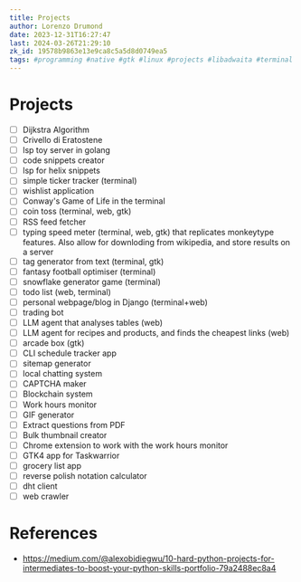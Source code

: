 ```yaml
---
title: Projects
author: Lorenzo Drumond
date: 2023-12-31T16:27:47
last: 2024-03-26T21:29:10
zk_id: 19578b9863e13e9ca8c5a5d8d0749ea5
tags: #programming #native #gtk #linux #projects #libadwaita #terminal #python #todo #web
---
```



# Projects
- [ ] Dijkstra Algorithm
- [ ] Crivello di Eratostene
- [ ] lsp toy server in golang
- [ ] code snippets creator
- [ ] lsp for helix snippets
- [ ] simple ticker tracker (terminal)
- [ ] wishlist application
- [ ] Conway's Game of Life in the terminal
- [ ] coin toss (terminal, web, gtk)
- [ ] RSS feed fetcher
- [ ] typing speed meter (terminal, web, gtk) that replicates monkeytype features. Also allow for downloding from wikipedia, and store results on a server
- [ ] tag generator from text (terminal, gtk)
- [ ] fantasy football optimiser (terminal)
- [ ] snowflake generator game (terminal)
- [ ] todo list (web, terminal)
- [ ] personal webpage/blog in Django (terminal+web)
- [ ] trading bot
- [ ] LLM agent that analyses tables (web)
- [ ] LLM agent for recipes and products, and finds the cheapest links (web)
- [ ] arcade box (gtk)
- [ ] CLI schedule tracker app
- [ ] sitemap generator
- [ ] local chatting system
- [ ] CAPTCHA maker
- [ ] Blockchain system
- [ ] Work hours monitor
- [ ] GIF generator
- [ ] Extract questions from PDF
- [ ] Bulk thumbnail creator
- [ ] Chrome extension to work with the work hours monitor
- [ ] GTK4 app for Taskwarrior
- [ ] grocery list app
- [ ] reverse polish notation calculator
- [ ] dht client
- [ ] web crawler

# References
- https://medium.com/@alexobidiegwu/10-hard-python-projects-for-intermediates-to-boost-your-python-skills-portfolio-79a2488ec8a4
